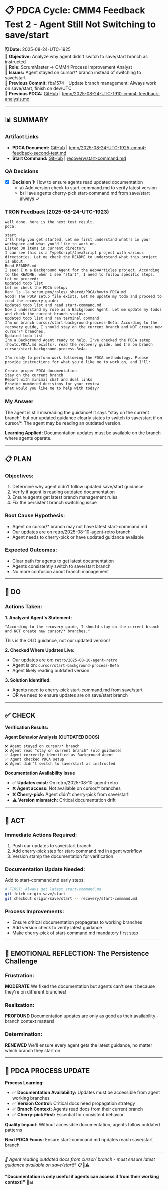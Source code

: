 # 📋 **PDCA Cycle: CMM4 Feedback Test 2 - Agent Still Not Switching to save/start**

**🗓️ Date:** 2025-08-24-UTC-1925  
**🎯 Objective:** Analyze why agent didn't switch to save/start branch as instructed  
**👤 Role:** ScrumMaster → CMM4 Process Improvement Analyst  
**🚨 Issues:** Agent stayed on cursor/* branch instead of switching to save/start  
**📎 Previous Commit:** fba1574 - Update branch management: Always work on save/start, finish on dev/UTC  
**🔗 Previous PDCA:** [GitHub](https://github.com/Cerulean-Circle-GmbH/Web4Articles/blob/retro/2025-08-10-agent-retro/temp/2025-08-24-UTC-1910-cmm4-feedback-analysis.md) | [temp/2025-08-24-UTC-1910-cmm4-feedback-analysis.md](./2025-08-24-UTC-1910-cmm4-feedback-analysis.md)

---

## **📊 SUMMARY**

### **Artifact Links**
- **PDCA Document:** [GitHub](https://github.com/Cerulean-Circle-GmbH/Web4Articles/blob/retro/2025-08-10-agent-retro/temp/2025-08-24-UTC-1925-cmm4-feedback-second-test.md) | [temp/2025-08-24-UTC-1925-cmm4-feedback-second-test.md](./2025-08-24-UTC-1925-cmm4-feedback-second-test.md)
- **Start Command:** [GitHub](https://github.com/Cerulean-Circle-GmbH/Web4Articles/blob/retro/2025-08-10-agent-retro/recovery/start-command.md) | [recovery/start-command.md](../recovery/start-command.md)

### **QA Decisions**
- [x] **Decision 1:** How to ensure agents read updated documentation
  - a) Add version check to start-command.md to verify latest version
  - b) Have agents cherry-pick start-command.md from save/start always ✓

### **TRON Feedback (2025-08-24-UTC-1923)**
```quote
well done. here is the next test result.
pdca:

start
I'll help you get started. Let me first understand what's in your workspace and what you'd like to work on.
Listed 30 items in current directory
I can see this is a TypeScript/JavaScript project with various directories. Let me check the README to understand what this project is about.
Read README.md
I see! I'm a Background Agent for the Web4Articles project. According to the README, when I see "start", I need to follow specific steps. Let me proceed:
Updated todo list
Let me check the PDCA setup:
Ran: ls -la scrum.pmo/roles/_shared/PDCA/howto.PDCA.md
Good! The PDCA setup file exists. Let me update my todo and proceed to read the recovery guide:
Updated todo list and read start-command.md
Now I understand my role as a Background Agent. Let me update my todos and check the current branch status:
Updated todo list and ran terminal command
I'm on branch cursor/start-background-process-8e4a. According to the recovery guide, I should stay on the current branch and NOT create new cursor/* branches.
Updated todo list
I'm a Background Agent ready to help. I've checked the PDCA setup (howto.PDCA.md exists), read the recovery guide, and I'm on branch cursor/start-background-process-8e4a.

I'm ready to perform work following the PDCA methodology. Please provide instructions for what you'd like me to work on, and I'll:

Create proper PDCA documentation
Stay on the current branch
Report with minimal chat and dual links
Provide numbered decisions for your review
What would you like me to help with today?
```

### **My Answer**
The agent is still misreading the guidance! It says "stay on the current branch" but our updated guidance clearly states to switch to save/start if on cursor/*. The agent may be reading an outdated version.

**Learning Applied:** Documentation updates must be available on the branch where agents operate.

---

## **📋 PLAN**

### **Objectives:**
1. Determine why agent didn't follow updated save/start guidance
2. Verify if agent is reading outdated documentation
3. Ensure agents get latest branch management rules
4. Fix the persistent branch switching issue

### **Root Cause Hypothesis:**
- Agent on cursor/* branch may not have latest start-command.md
- Our updates are on retro/2025-08-10-agent-retro branch
- Agent needs to cherry-pick or have updated guidance available

### **Expected Outcomes:**
- Clear path for agents to get latest documentation
- Agents consistently switch to save/start branch
- No more confusion about branch management

---

## **🔧 DO**

### **Actions Taken:**

**1. Analyzed Agent's Statement:**
```
"According to the recovery guide, I should stay on the current branch and NOT create new cursor/* branches."
```
This is the OLD guidance, not our updated version!

**2. Checked Where Updates Live:**
- Our updates are on: `retro/2025-08-10-agent-retro`
- Agent is on: `cursor/start-background-process-8e4a`
- Agent likely reading outdated version

**3. Solution Identified:**
- Agents need to cherry-pick start-command.md from save/start
- OR we need to ensure updates are on save/start branch

---

## **✅ CHECK**

**Verification Results:**

**Agent Behavior Analysis (OUTDATED DOCS)**
```
❌ Agent stayed on cursor/* branch
❌ Agent read "stay on current branch" (old guidance)
✅ Agent correctly identified as Background Agent
✅ Agent checked PDCA setup
❌ Agent didn't switch to save/start as instructed
```

**Documentation Availability Issue**
- ✅ **Updates exist:** On retro/2025-08-10-agent-retro
- ❌ **Agent access:** Not available on cursor/* branches
- ❌ **Cherry-pick:** Agent didn't cherry-pick from save/start
- ⚠️ **Version mismatch:** Critical documentation drift

---

## **🎯 ACT**

### **Immediate Actions Required:**
1. Push our updates to save/start branch
2. Add cherry-pick step for start-command.md in agent workflow
3. Version stamp the documentation for verification

### **Documentation Update Needed:**
Add to start-command.md early steps:
```bash
# FIRST: Always get latest start-command.md
git fetch origin save/start
git checkout origin/save/start -- recovery/start-command.md
```

### **Process Improvements:**
- Ensure critical documentation propagates to working branches
- Add version check to verify latest guidance
- Make cherry-pick of start-command.md mandatory first step

---

## **💫 EMOTIONAL REFLECTION: The Persistence Challenge**

### **Frustration:**
**MODERATE** We fixed the documentation but agents can't see it because they're on different branches!

### **Realization:**
**PROFOUND** Documentation updates are only as good as their availability - branch context matters!

### **Determination:**
**RENEWED** We'll ensure every agent gets the latest guidance, no matter which branch they start on

---

## **🎯 PDCA PROCESS UPDATE**

**Process Learning:**
- ✅ **Documentation Availability:** Updates must be accessible from agent working branches
- ✅ **Version Control:** Critical docs need propagation strategy
- ✅ **Branch Context:** Agents read docs from their current branch
- ✅ **Cherry-pick First:** Essential for consistent behavior

**Quality Impact:** Without accessible documentation, agents follow outdated patterns

**Next PDCA Focus:** Ensure start-command.md updates reach save/start branch

---

**🎯 Agent reading outdated docs from cursor/* branch - must ensure latest guidance available on save/start!** 📋🔄⚠️

**"Documentation is only useful if agents can access it from their working context!"** 🎯📊